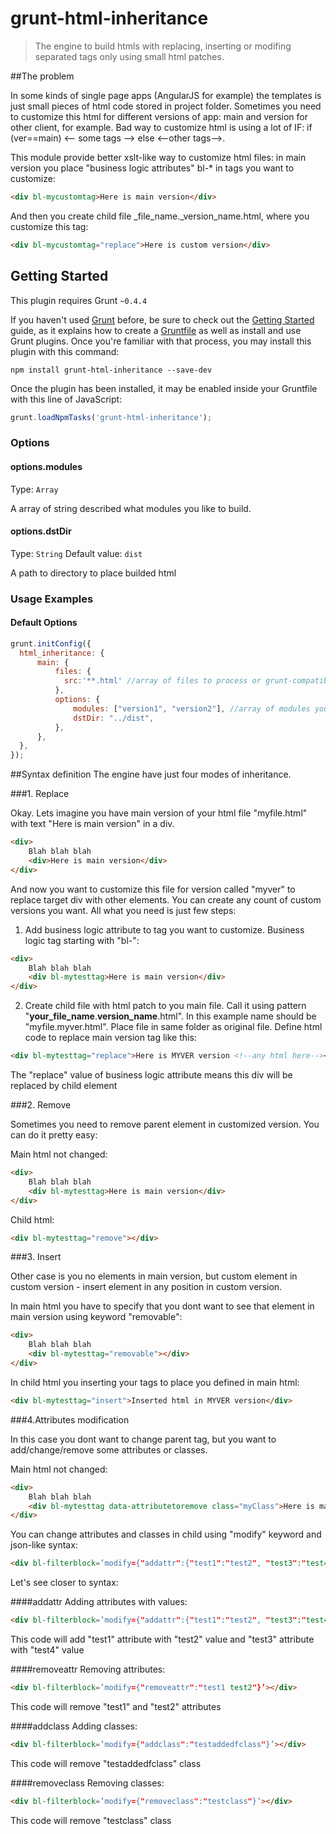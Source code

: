 # grunt-html-inheritance

> The engine to build htmls with replacing, inserting or modifing separated tags only using small html patches.

##The problem

In some kinds of single page apps (AngularJS for example) the templates is just small pieces of html code stored in project folder. Sometimes you need to customize this html for different versions of app: main and version for other client, for example. Bad way to customize html is using a lot of IF: if (ver==main) <-- some tags --> else <--other tags-->. 

This module provide better xslt-like way to customize html files: in main version you place "business logic attributes" bl-* in tags you want to customize:
```html
<div bl-mycustomtag>Here is main version</div>
```
And then you create child file _file_name._version_name.html, where you customize this tag:
```html
<div bl-mycustomtag="replace">Here is custom version</div>
```


## Getting Started
This plugin requires Grunt `~0.4.4`

If you haven't used [Grunt](http://gruntjs.com/) before, be sure to check out the [Getting Started](http://gruntjs.com/getting-started) guide, as it explains how to create a [Gruntfile](http://gruntjs.com/sample-gruntfile) as well as install and use Grunt plugins. Once you're familiar with that process, you may install this plugin with this command:

```shell
npm install grunt-html-inheritance --save-dev
```

Once the plugin has been installed, it may be enabled inside your Gruntfile with this line of JavaScript:

```js
grunt.loadNpmTasks('grunt-html-inheritance');
```

### Options

#### options.modules
Type: `Array`

A array of string described what modules you like to build.

#### options.dstDir
Type: `String`
Default value: `dist`

A path to directory to place builded html

### Usage Examples

#### Default Options

```js
grunt.initConfig({
  html_inheritance: {
      main: {
          files: { 
            src:'**.html' //array of files to process or grunt-compatible file selector like '**/*.html'
          },
          options: {
              modules: ["version1", "version2"], //array of modules you want to build additionall to "main"
              dstDir: "../dist",
          },
      },
  },
});
```

##Syntax definition
The engine have just four modes of inheritance.

###1. Replace

Okay. Lets imagine you have main version of your html file "myfile.html" with text "Here is main version" in a div.

```html
<div>
	Blah blah blah
	<div>Here is main version</div>
</div>
```

And now you want to customize this file for version called "myver" to replace target div with other elements. You can create any count of custom versions you want. All what you need is just few steps:

1. Add business logic attribute to tag you want to customize. Business logic tag starting with "bl-":

```html
<div>
	Blah blah blah
	<div bl-mytesttag>Here is main version</div>
</div>
```

2. Create child file with html patch to you main file. Call it using pattern "__your_file_name__.__version_name__.html". In this example name should be "myfile.myver.html". Place file in same folder as original file. Define html code to replace main version tag like this:

```html
<div bl-mytesttag="replace">Here is MYVER version <!--any html here--></div>
```

The "replace" value of business logic attribute means this div will be replaced by child element

###2. Remove

Sometimes you need to remove parent element in customized version. You can do it pretty easy:

Main html not changed:
```html
<div>
	Blah blah blah
	<div bl-mytesttag>Here is main version</div>
</div>
```

Child html:
```html
<div bl-mytesttag="remove"></div>
```

###3. Insert

Other case is you no elements in main version, but custom element in custom version - insert element in any position in custom version.

In main html you have to specify that you dont want to see that element in main version using keyword "removable":
```html
<div>
	Blah blah blah
	<div bl-mytesttag="removable"></div>
</div>
```

In child html you inserting your tags to place you defined in main html:
```html
<div bl-mytesttag="insert">Inserted html in MYVER version</div>
```

###4.Attributes modification

In this case you dont want to change parent tag, but you want to add/change/remove some attributes or classes.

Main html not changed:
```html
<div>
	Blah blah blah
	<div bl-mytesttag data-attributetoremove class="myClass">Here is main version</div>
</div>
```

You can change attributes and classes in child using "modify" keyword and json-like syntax:


```html
<div bl-filterblock=’modify={"addattr":{"test1":"test2", "test3":"test4"}, "removeattr":"test1 test2", "addclass":"testaddedfclass", "removeclass":"testclass"}’></div>
```

Let's see closer to syntax:

####addattr
Adding attributes with values:
```html
<div bl-filterblock=’modify={"addattr":{"test1":"test2", "test3":"test4"}’></div>
```
This code will add "test1" attribute with "test2" value and "test3" attribute with "test4" value

####removeattr
Removing attributes:
```html
<div bl-filterblock=’modify={"removeattr":"test1 test2"}’></div>
```
This code will remove "test1" and "test2" attributes

####addclass
Adding classes:
```html
<div bl-filterblock=’modify={"addclass":"testaddedfclass"}’></div>
```
This code will remove "testaddedfclass" class

####removeclass
Removing classes:
```html
<div bl-filterblock=’modify={"removeclass":"testclass"}’></div>
```
This code will remove "testclass" class

